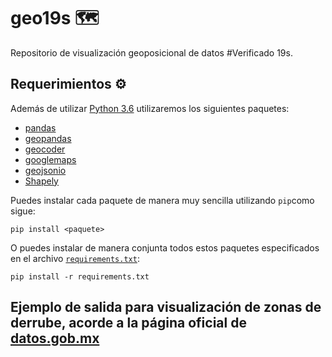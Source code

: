 # geo19s 🗺

Repositorio de visualización geoposicional de datos #Verificado 19s.

## Requerimientos ⚙️

Además de utilizar [Python 3.6](https://www.python.org/downloads/) utilizaremos los siguientes paquetes:

* [pandas](http://pandas.pydata.org/)
* [geopandas](http://geopandas.org/)
* [geocoder](http://geocoder.readthedocs.io/)
* [googlemaps](https://developers.google.com/maps/documentation/)
* [geojsonio](http://geojson.io/)
* [Shapely](https://shapely.readthedocs.io/en/latest/)

Puedes instalar cada paquete de manera muy sencilla utilizando `pip`como sigue:
```
pip install <paquete>
```

O puedes instalar de manera conjunta todos estos paquetes especificados en el archivo [`requirements.txt`](https://github.com/RodolfoFerro/geo19s/blob/master/requirements.txt):
```
pip install -r requirements.txt
```

## Ejemplo de salida para visualización de zonas de derrube, acorde a la página oficial de [datos.gob.mx](https://datos.gob.mx/)

<script src="https://gist.github.com/RodolfoFerro/f783ed4b1243ed5d2856dea43eb9de14.js"></script>
